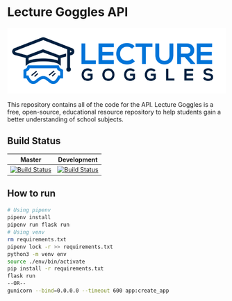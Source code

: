 # Lecture Goggles API

![Lecture Goggles Logo](./LectureGogglesLargeLogo.svg)

This repository contains all of the code for the API. Lecture Goggles is a
free, open-source, educational resource repository to help students gain a better
understanding of school subjects.

## Build Status

|Master|Development|
|:-:|:-:|
|[![Build Status](https://dev.azure.com/lecturegoggles-devops/lecture-goggles-api/_apis/build/status/LectureGoggles.FlaskAPI?branchName=master&jobName=Build)](https://dev.azure.com/lecturegoggles-devops/lecture-goggles-api/_build/latest?definitionId=2&branchName=master)|[![Build Status](https://dev.azure.com/lecturegoggles-devops/lecture-goggles-api/_apis/build/status/LectureGoggles.FlaskAPI?branchName=development&jobName=Build)](https://dev.azure.com/lecturegoggles-devops/lecture-goggles-api/_build/latest?definitionId=2&branchName=development)|


## How to run
```bash
# Using pipenv
pipenv install
pipenv run flask run
# Using venv
rm requirements.txt
pipenv lock -r >> requirements.txt
python3 -m venv env
source ./env/bin/activate
pip install -r requirements.txt
flask run
--OR--
gunicorn --bind=0.0.0.0 --timeout 600 app:create_app
```